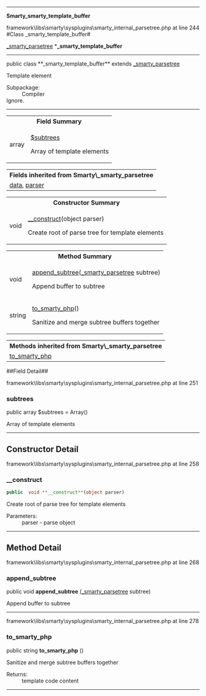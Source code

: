 
- - -

**Smarty\_smarty_template_buffer**
<div class="location">framework\libs\smarty\sysplugins\smarty_internal_parsetree.php at line 244</div>
#Class _smarty_template_buffer#

<a href="https://github.com/JeyDotC/Hirudo-docs/blob/master/smarty/_smarty_parsetree.html">_smarty_parsetree</a>
    ***_smarty_template_buffer**


- - -

<p class="signature">public  class **_smarty_template_buffer**
extends <a href="https://github.com/JeyDotC/Hirudo-docs/blob/master/smarty/_smarty_parsetree.html">_smarty_parsetree</a>

</p>

<div class="comment" id="overview_description"><p>Template element</p></div>

<dl>
<dt>Subpackage:</dt>
<dd>Compiler</dd>
<dt>Ignore.</dt>
</dl>

- - -

<table id="summary_field">
<tr><th colspan="2">Field Summary</th></tr>
<tr>
<td class="type"> array</td>
<td class="description"><p class="name"><a href="#subtrees">$subtrees</a></p><p class="description">Array of template elements</p></td>
</tr>
</table>

<table class="inherit">
<tr><th colspan="2">Fields inherited from Smarty\_smarty_parsetree</th></tr>
<tr><td><a href="https://github.com/JeyDotC/Hirudo-docs/blob/master/smarty/_smarty_parsetree.html#data">data</a>, <a href="https://github.com/JeyDotC/Hirudo-docs/blob/master/smarty/_smarty_parsetree.html#parser">parser</a></td></tr></table>

<table id="summary_constructor">
<tr><th colspan="2">Constructor Summary</th></tr>
<tr>
<td class="type"> void</td>
<td class="description"><p class="name"><a href="#__construct">__construct</a>(object parser)</p><p class="description">Create root of parse tree for template elements</p></td>
</tr>
</table>

<table id="summary_method">
<tr><th colspan="2">Method Summary</th></tr>
<tr>
<td class="type">  void</td>
<td class="description"><p class="name"><a href="#append_subtree">append_subtree</a>(<a href="../smarty/_smarty_parsetree.html">_smarty_parsetree</a> subtree)</p><p class="description">Append buffer to subtree</p></td>
</tr>
<tr>
<td class="type">  string</td>
<td class="description"><p class="name"><a href="#to_smarty_php">to_smarty_php</a>()</p><p class="description">Sanitize and merge subtree buffers together</p></td>
</tr>
</table>

<table class="inherit">
<tr><th colspan="2">Methods inherited from Smarty\_smarty_parsetree</th></tr>
<tr><td><a href="https://github.com/JeyDotC/Hirudo-docs/blob/master/smarty/_smarty_parsetree.html#to_smarty_php()">to_smarty_php</a></td></tr></table>

##Field Detail##
<div class="location">framework\libs\smarty\sysplugins\smarty_internal_parsetree.php at line 251</div>
<h3 id="subtrees">subtrees</h3>

public  array $subtrees = Array()
<div class="details">
<p>Array of template elements</p></div>

- - -

<h2 id="detail_method">Constructor Detail</h2>
<div class="location">framework\libs\smarty\sysplugins\smarty_internal_parsetree.php at line 258</div>
<h3 id="__construct()">__construct</h3>

```php
public  void **__construct**(object parser)
```
<div class="details">
<p>Create root of parse tree for template elements</p><dl>
<dt>Parameters:</dt>
<dd>parser - parse object</dd>
</dl>
</div>

- - -

<h2 id="detail_method">Method Detail</h2>
<div class="location">framework\libs\smarty\sysplugins\smarty_internal_parsetree.php at line 268</div>
<h3 id="append_subtree()">append_subtree</h3>

public  void **append_subtree** (<a href="../smarty/_smarty_parsetree.html">_smarty_parsetree</a> subtree)<div class="details">
<p>Append buffer to subtree</p></div>

- - -

<div class="location">framework\libs\smarty\sysplugins\smarty_internal_parsetree.php at line 278</div>
<h3 id="to_smarty_php()">to_smarty_php</h3>

public  string **to_smarty_php** ()<div class="details">
<p>Sanitize and merge subtree buffers together</p><dl>
<dt>Returns:</dt>
<dd>template code content</dd>
</dl>
</div>

- - -

